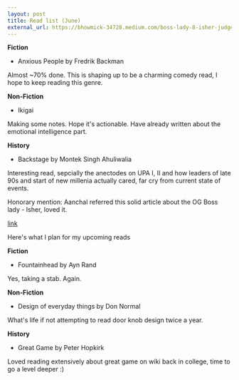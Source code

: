 ```yaml
---
layout: post
title: Read list (June)
external_url: https://bhowmick-34728.medium.com/boss-lady-8-isher-judge-ahluwalia-98cbdb2ea75a
---
```


<strong> Fiction </strong>
- Anxious People by Fredrik Backman

Almost ~70% done. This is shaping up to be a charming comedy read, I hope to keep reading this genre. 

<strong> Non-Fiction </strong>
- Ikigai  

Making some notes. Hope it's actionable. Have already written about the emotional intelligence part.

<strong> History </strong>
- Backstage by Montek Singh Ahuliwalia

Interesting read, sepcially the anectodes on UPA I, II and how leaders of late 90s and start of new millenia actually cared, far cry from current state of events.

Honorary mention: Aanchal referred this solid article about the OG Boss lady - Isher, loved it.

<p><a href="https://bhowmick-34728.medium.com/boss-lady-8-isher-judge-ahluwalia-98cbdb2ea75a">link</a></p>


Here's what I plan for my upcoming reads

<strong> Fiction </strong>
- Fountainhead by Ayn Rand

Yes, taking a stab. Again.

<strong> Non-Fiction </strong>
- Design of everyday things by Don Normal

What's life if not attempting to read door knob design twice a year.

<strong> History </strong>
- Great Game by Peter Hopkirk

Loved reading extensively about great game on wiki back in college, time to go a level deeper :)
